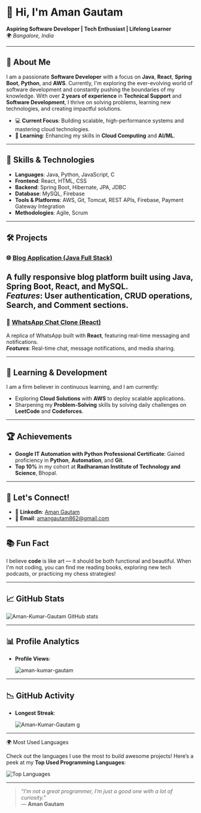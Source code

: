 # 👋 Hi, I'm Aman Gautam

**Aspiring Software Developer | Tech Enthusiast | Lifelong Learner**  
🌍 _Bangalore, India_  

---

## 🚀 About Me

I am a passionate **Software Developer** with a focus on **Java**, **React**, **Spring Boot**, **Python**, and **AWS**. Currently, I'm exploring the ever-evolving world of software development and constantly pushing the boundaries of my knowledge. With over **2 years of experience** in **Technical Support** and **Software Development**, I thrive on solving problems, learning new technologies, and creating impactful solutions.

- 💻 **Current Focus**: Building scalable, high-performance systems and mastering cloud technologies.
- 🌱 **Learning**: Enhancing my skills in **Cloud Computing** and **AI/ML**.

---

## 🔧 Skills & Technologies

- **Languages**: Java, Python, JavaScript, C
- **Frontend**: React, HTML, CSS
- **Backend**: Spring Boot, Hibernate, JPA, JDBC
- **Database**: MySQL, Firebase
- **Tools & Platforms**: AWS, Git, Tomcat, REST APIs, Firebase, Payment Gateway Integration
- **Methodologies**: Agile, Scrum

---

## 🛠️ Projects

### 🌐 [Blog Application (Java Full Stack)](https://github.com/Aman-Kumar-Gautam/blog-application)  
A fully responsive blog platform built using **Java**, **Spring Boot**, **React**, and **MySQL**.  
_**Features**_: User authentication, CRUD operations, Search, and Comment sections.  
---

### 💬 [WhatsApp Chat Clone (React)](https://github.com/Aman-Kumar-Gautam/whatsapp-chat-clone)  
A replica of WhatsApp built with **React**, featuring real-time messaging and notifications.  
_**Features**_: Real-time chat, message notifications, and media sharing.

---

## 🌱 Learning & Development

I am a firm believer in continuous learning, and I am currently:
- Exploring **Cloud Solutions** with **AWS** to deploy scalable applications.
- Sharpening my **Problem-Solving** skills by solving daily challenges on **LeetCode** and **Codeforces**.

---

## 🏆 Achievements

- **Google IT Automation with Python Professional Certificate**: Gained proficiency in **Python**, **Automation**, and **Git**.
- **Top 10%** in my cohort at **Radharaman Institute of Technology and Science**, Bhopal.

---

## 📣 Let's Connect!

- 💼 **LinkedIn**: [Aman Gautam](https://www.linkedin.com/in/aman-gautam-98398717a)
- 📧 **Email**: amangautam862@gmail.com

---

## 📚 Fun Fact

I believe **code** is like art — it should be both functional and beautiful. When I'm not coding, you can find me reading books, exploring new tech podcasts, or practicing my chess strategies!

---

## 📈 GitHub Stats
<img src="https://github-readme-stats.vercel.app/api?username=aman-kumar-gautam&show_icons=true&count_private=true&theme=dark&hide_title=true" alt="Aman-Kumar-Gautam GitHub stats"/>


---

## 📊 Profile Analytics

- **Profile Views**: <p align="left"> <img src="https://komarev.com/ghpvc/?username=aman-kumar-gautam&label=Profile%20views&color=0e75b6&style=flat" alt="aman-kumar-gautam" /> </p>

---

## 📉 GitHub Activity

- **Longest Streak**:  
  <p><img align="center" src="https://github-readme-streak-stats.herokuapp.com/?user=aman-kumar-gautam&" alt="Aman-Kumar-Gautam g"&layout=compact&theme=dark /></p>

---
 🌍 Most Used Languages

Check out the languages I use the most to build awesome projects! Here’s a peek at my **Top Used Programming Languages**:

![Top Languages](https://github-readme-stats.vercel.app/api/top-langs/?username=Aman-Kumar-Gautam&layout=compact&theme=dark)

---

> _"I’m not a great programmer, I’m just a good one with a lot of curiosity."_  
— **Aman Gautam**
